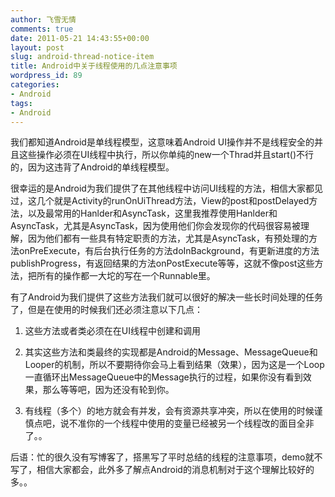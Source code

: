 ```yaml
---
author: 飞雪无情
comments: true
date: 2011-05-21 14:43:55+00:00
layout: post
slug: android-thread-notice-item
title: Android中关于线程使用的几点注意事项
wordpress_id: 89
categories:
- Android
tags:
- Android
---
```


我们都知道Android是单线程模型，这意味着Android UI操作并不是线程安全的并且这些操作必须在UI线程中执行，所以你单纯的new一个Thrad并且start()不行的，因为这违背了Android的单线程模型。

很幸运的是Android为我们提供了在其他线程中访问UI线程的方法，相信大家都见过，这几个就是Activity的runOnUiThread方法，View的post和postDelayed方法，以及最常用的Hanlder和AsyncTask，这里我推荐使用Hanlder和AsyncTask，尤其是AsyncTask，因为使用他们你会发现你的代码很容易被理解，因为他们都有一些具有特定职责的方法，尤其是AsyncTask，有预处理的方法onPreExecute，有后台执行任务的方法doInBackground，有更新进度的方法publishProgress，有返回结果的方法onPostExecute等等，这就不像post这些方法，把所有的操作都一大坨的写在一个Runnable里。

有了Android为我们提供了这些方法我们就可以很好的解决一些长时间处理的任务了，但是在使用的时候我们还必须注意以下几点：



	
  1. 这些方法或者类必须在在UI线程中创建和调用

	
  2. 其实这些方法和类最终的实现都是Android的Message、MessageQueue和Looper的机制，所以不要期待你会马上看到结果（效果），因为这是一个Loop一直循环出MessageQueue中的Message执行的过程，如果你没有看到效果，那么等等吧，因为还没有轮到你。

	
  3. 有线程（多个）的地方就会有并发，会有资源共享冲突，所以在使用的时候谨慎点吧，说不准你的一个线程中使用的变量已经被另一个线程改的面目全非了。。




后语：忙的很久没有写博客了，搭黑写了平时总结的线程的注意事项，demo就不写了，相信大家都会，此外多了解点Android的消息机制对于这个理解比较好的多。。
